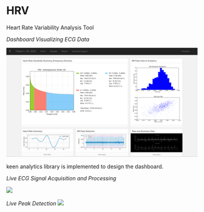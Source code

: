 # HRV
Heart Rate Variability Analysis Tool

*Dashboard Visualizing ECG Data*

![](https://github.com/HRVpad/HRV/blob/master/Software/Dashboard/GUI_template.PNG?raw=true)

keen analytics library is implemented to design the dashboard.


*Live ECG Signal Acquisition and Processing*

![](https://github.com/HRVpad/HRV/blob/master/Software/Dashboard/images/Live.gif?raw=true)


*Live Peak Detection*
![](https://github.com/HRVpad/HRV/blob/master/Software/peakDetection1.gif?raw=true)
